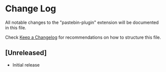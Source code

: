 # Change Log

All notable changes to the "pastebin-plugin" extension will be documented in this file.

Check [Keep a Changelog](http://keepachangelog.com/) for recommendations on how to structure this file.

## [Unreleased]

- Initial release
